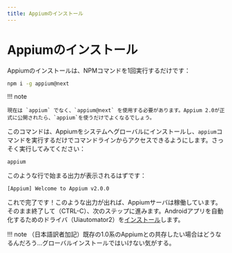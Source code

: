 ```yaml
---
title: Appiumのインストール
---
```


# Appiumのインストール

<!-- Installing Appium is as easy as running a single NPM command: -->
Appiumのインストールは、NPMコマンドを1回実行するだけです：

```bash
npm i -g appium@next
```

<!-- !!! note

    Currently, you must use `appium@next` instead of just `appium`. Once Appium 2.0 has been
    officially published, you can simply use `appium`. 

This command installs Appium globally on your system so that you can access it from the command
line simply by running the `appium` command. Go ahead and run it now: -->

!!! note

    現在は `appium` でなく、`appium@next` を使用する必要があります。Appium 2.0が正式に公開されたら、`appium`を使うだけでよくなるでしょう。

このコマンドは、Appiumをシステムへグローバルにインストールし、`appium`コマンドを実行するだけでコマンドラインからアクセスできるようにします。さっそく実行してみてください：

```
appium
```

<!-- You should see some output that starts with a line like this: -->

このような行で始まる出力が表示されるはずです：

```
[Appium] Welcome to Appium v2.0.0
```

<!-- That's it! If you get this kind of output, the Appium server is up and running. Go ahead and quit
it (CTRL-C) and move on to the next step, where we'll install a driver for automating Android apps. -->

これで完了です！このような出力が出れば、Appiumサーバは稼働しています。そのまま終了して（CTRL-C）、次のステップに進みます。Androidアプリを自動化するためのドライバ（Uiautomator2）を[インストール](uiauto2-driver.md)します。

!!! note
    （日本語訳者加記）既存の1.0系のAppiumとの共存したい場合はどうなるんだろう…グローバルインストールではいけない気がする。

